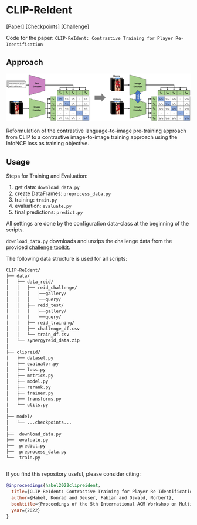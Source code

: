 # CLIP-ReIdent

[[Paper]](https://doi.org/10.1145/3552437.3555698) [[Checkpoints]](https://drive.google.com/file/d/1Gm5J19okhLdnZTQLUsjfYoI0rwrLQ09i/view?usp=sharing) [[Challenge]](http://mmsports.multimedia-computing.de/mmsports2022/challenge.html)

Code for the paper: `CLIP-ReIdent: Contrastive Training for Player Re-Identification`


## Approach

![CLIP](docs/CLIP-ReIdent.png)

Reformulation of the contrastive language-to-image pre-training approach from CLIP to a contrastive image-to-image training approach using the InfoNCE loss as training objective.



## Usage

Steps for Training and Evaluation:

1. get data: `download_data.py`
2. create DataFrames: `preprocess_data.py`
3. training: `train.py`
4. evaluation: `evaluate.py`
5. final predictions: `predict.py`


All settings are done by the configuration data-class at the beginning of the scripts.

`download_data.py` downloads and unzips the challenge data from the provided [challenge toolkit](https://github.com/DeepSportRadar/player-reidentification-challenge).

The following data structure is used for all scripts:

```
CLIP-ReIdent/
├── data/
│   ├── data_reid/
│   │   ├── reid_challenge/
│   │   │   ├──gallery/
│   │   │   └──query/
│   │   ├── reid_test/
│   │   │   ├──gallery/
│   │   │   └──query/
│   │   ├── reid_training/
│   │   ├── challenge_df.csv
│   │   └── train_df.csv
│   └── synergyreid_data.zip
│
├── clipreid/
│   ├── dataset.py
│   ├── evaluator.py
│   ├── loss.py
│   ├── metrics.py
│   ├── model.py
│   ├── rerank.py
│   ├── trainer.py
│   ├── transforms.py
│   └── utils.py
│
├── model/
│   └── ...checkpoints...	
│
├──  download_data.py
├──  evaluate.py
├──  predict.py
├──  preprocess_data.py
└──  train.py
```



##

If you find this repository useful, please consider citing:

```bibtex
@inproceedings{habel2022clipreident,
  title={CLIP-ReIdent: Contrastive Training for Player Re-Identification},
  author={Habel, Konrad and Deuser, Fabian and Oswald, Norbert},
  booktitle={Proceedings of the 5th International ACM Workshop on Multimedia Content Analysis in Sports (MMSports’22), October 10, 2022, Lisboa, Portugal},
  year={2022}
}

```
